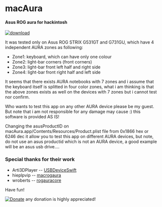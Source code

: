 # macAura

#### Asus ROG aura for hackintosh

[![download](https://img.shields.io/github/downloads/serdeliuk/macAura/total)](https://github.com/serdeliuk/macAura/releases/download/1/macAura.app.zip)

It was tested only on Asus ROG STRIX G531GT and G731GU, which have 4 independent AURA zones as following:

- Zone1: keyboard, which can have only one colour
- Zone2: light-bar corners (front corners)
- Zone3: light-bar front left half and right side
- Zone4: light-bar front right half and left side

It seems that there exists AURA notebooks with 7 zones and i assume that the keyboard itself is splitted in four color zones, what i am thinking is that the above zones exists as well on the devices with 7 zones but i cannot test nor confirm.

Who wants to test this app on any other AURA device please be my guest.
But note that i am not responsible for any damage may cause :) this software is provided AS IS!

Changing the asusProductID on macAura.app/Contents/Resources/Product.plist file from 0x1866 hex or 6246 dec it allow you to test this app on different AURA devices, but note, do not use an asus productid which is not an AURA device, a good example will be an asus usb drive....

### Special thanks for their work
- Arti3DPlayer -- [USBDeviceSwift](https://github.com/Arti3DPlayer/USBDeviceSwift)
- hieplpvip    -- [macrogaura](https://github.com/hieplpvip/macrogaura)
- wroberts     -- [rogauracore](https://github.com/wroberts/rogauracore)


Have fun!

[![Donate](https://img.shields.io/badge/Donate-PayPal-green.svg)](https://paypal.me/serdeliuk) any donation is highly appreciated!
